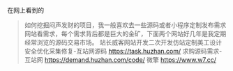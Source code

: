 在网上看到的

> 如何挖掘闷声发财的项目，我一般喜欢去一些源码或者小程序定制发布需求网站看需求，每个需求背后都是巨大的金矿，下面两个网站好几年是我定期经常浏览的源码交易市场。
> 站长威客网站开发二次开发仿站定制美工设计安全优化采集修复-互站网源码 https://task.huzhan.com/
> 求购源码需求-互站网 https://demand.huzhan.com/code/
> 微擎 https://www.w7.cc/